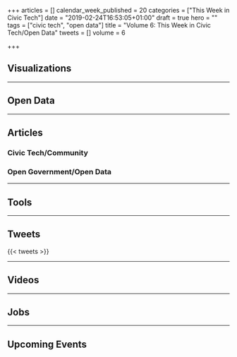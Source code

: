 +++
articles = []
calendar_week_published = 20
categories = ["This Week in Civic Tech"]
date = "2019-02-24T16:53:05+01:00"
draft = true
hero = ""
tags = ["civic tech", "open data"]
title = "Volume 6: This Week in Civic Tech/Open Data"
tweets = []
volume = 6

+++

## Visualizations

<hr />

## Open Data

<hr />

## Articles

### Civic Tech/Community

### Open Government/Open Data
<hr />

## Tools

<hr />

## Tweets

{{< tweets >}}

<hr />

## Videos

<hr />

## Jobs

<hr />

## Upcoming Events

